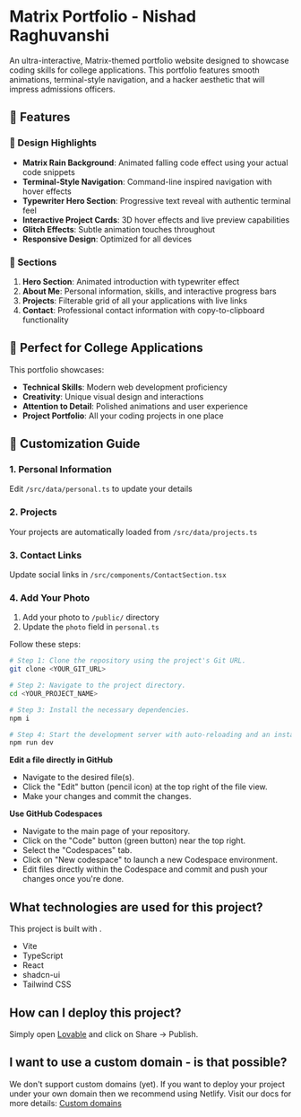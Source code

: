# Matrix Portfolio - Nishad Raghuvanshi

An ultra-interactive, Matrix-themed portfolio website designed to showcase coding skills for college applications. This portfolio features smooth animations, terminal-style navigation, and a hacker aesthetic that will impress admissions officers.

## 🚀 Features

### 🎨 Design Highlights
- **Matrix Rain Background**: Animated falling code effect using your actual code snippets
- **Terminal-Style Navigation**: Command-line inspired navigation with hover effects  
- **Typewriter Hero Section**: Progressive text reveal with authentic terminal feel
- **Interactive Project Cards**: 3D hover effects and live preview capabilities
- **Glitch Effects**: Subtle animation touches throughout
- **Responsive Design**: Optimized for all devices

### 📱 Sections
1. **Hero Section**: Animated introduction with typewriter effect
2. **About Me**: Personal information, skills, and interactive progress bars
3. **Projects**: Filterable grid of all your applications with live links
4. **Contact**: Professional contact information with copy-to-clipboard functionality

## 🎯 Perfect for College Applications

This portfolio showcases:
- **Technical Skills**: Modern web development proficiency
- **Creativity**: Unique visual design and interactions
- **Attention to Detail**: Polished animations and user experience
- **Project Portfolio**: All your coding projects in one place

## 🔧 Customization Guide

### 1. Personal Information
Edit `/src/data/personal.ts` to update your details

### 2. Projects  
Your projects are automatically loaded from `/src/data/projects.ts`

### 3. Contact Links
Update social links in `/src/components/ContactSection.tsx`

### 4. Add Your Photo
1. Add your photo to `/public/` directory
2. Update the `photo` field in `personal.ts`

Follow these steps:

```sh
# Step 1: Clone the repository using the project's Git URL.
git clone <YOUR_GIT_URL>

# Step 2: Navigate to the project directory.
cd <YOUR_PROJECT_NAME>

# Step 3: Install the necessary dependencies.
npm i

# Step 4: Start the development server with auto-reloading and an instant preview.
npm run dev
```

**Edit a file directly in GitHub**

- Navigate to the desired file(s).
- Click the "Edit" button (pencil icon) at the top right of the file view.
- Make your changes and commit the changes.

**Use GitHub Codespaces**

- Navigate to the main page of your repository.
- Click on the "Code" button (green button) near the top right.
- Select the "Codespaces" tab.
- Click on "New codespace" to launch a new Codespace environment.
- Edit files directly within the Codespace and commit and push your changes once you're done.

## What technologies are used for this project?

This project is built with .

- Vite
- TypeScript
- React
- shadcn-ui
- Tailwind CSS

## How can I deploy this project?

Simply open [Lovable](https://lovable.dev/projects/1ad27c38-358a-447c-b3ad-058ccd18f4be) and click on Share -> Publish.

## I want to use a custom domain - is that possible?

We don't support custom domains (yet). If you want to deploy your project under your own domain then we recommend using Netlify. Visit our docs for more details: [Custom domains](https://docs.lovable.dev/tips-tricks/custom-domain/)
